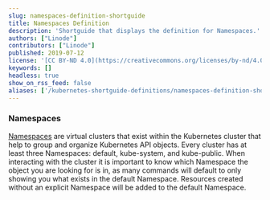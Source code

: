 ```yaml
---
slug: namespaces-definition-shortguide
title: Namespaces Definition
description: 'Shortguide that displays the definition for Namespaces.'
authors: ["Linode"]
contributors: ["Linode"]
published: 2019-07-12
license: '[CC BY-ND 4.0](https://creativecommons.org/licenses/by-nd/4.0)'
keywords: []
headless: true
show_on_rss_feed: false
aliases: ['/kubernetes-shortguide-definitions/namespaces-definition-shortguide/']
---
```


### Namespaces

[Namespaces](https://kubernetes.io/docs/concepts/overview/working-with-objects/namespaces/) are virtual clusters that exist within the Kubernetes cluster that help to group and organize Kubernetes API objects. Every cluster has at least three Namespaces: default, kube-system, and kube-public. When interacting with the cluster it is important to know which Namespace the object you are looking for is in, as many commands will default to only showing you what exists in the default Namespace. Resources created without an explicit Namespace will be added to the default Namespace.
